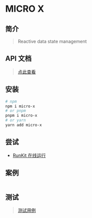 # MICRO X

## 简介

> Reactive data state management

## API 文档

> [点此查看](https://github.com/Yuki-0505/micro-x/blob/master/API.md)

## 安装

```bash
# npm
npm i micro-x
# or pnpm
pnpm i micro-x
# or yarn
yarn add micro-x
```

## 尝试

- [RunKit 在线运行](https://npm.runkit.com/micro-x)

## 案例

```ts

```

## 测试

> [测试用例](https://github.com/Yuki-0505/micro-x/tree/master/tests)
